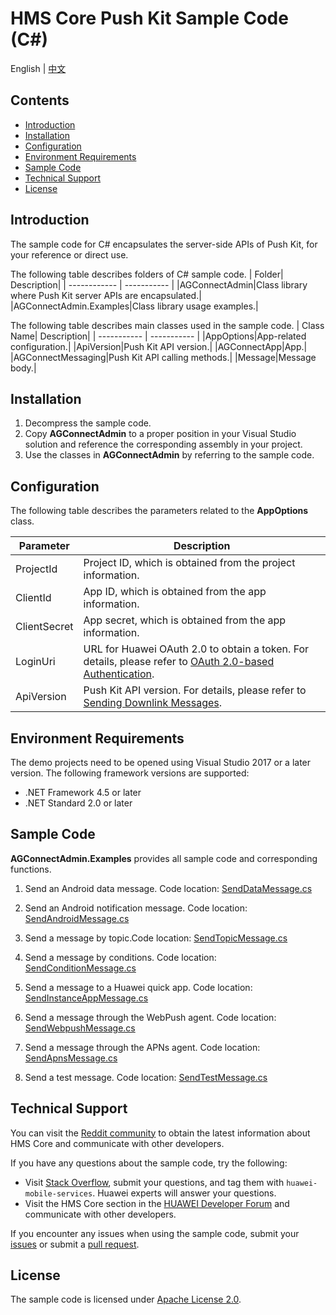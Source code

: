 # HMS Core Push Kit Sample Code (C#)
English | [中文](README_ZH.md)
## Contents
 * [Introduction](#Introduction)
 * [Installation](#Installation)
 * [Configuration](#Configuration)
 * [Environment Requirements](#Environment-Requirements)
 * [Sample Code](#Sample-Code)
 * [Technical Support](#technical-support)
 * [License](#License)

## Introduction

The sample code for C# encapsulates the server-side APIs of Push Kit, for your reference or direct use.

The following table describes folders of C# sample code.
| Folder| Description|
| ------------ | ----------- |
|AGConnectAdmin|Class library where Push Kit server APIs are encapsulated.|
|AGConnectAdmin.Examples|Class library usage examples.|

The following table describes main classes used in the sample code.
| Class Name| Description|
| ----------- | ----------- |
|AppOptions|App-related configuration.|
|ApiVersion|Push Kit API version.|
|AGConnectApp|App.|
|AGConnectMessaging|Push Kit API calling methods.|
|Message|Message body.|

## Installation

1. Decompress the sample code.
2. Copy **AGConnectAdmin** to a proper position in your Visual Studio solution and reference the corresponding assembly in your project.
3. Use the classes in **AGConnectAdmin** by referring to the sample code.

## Configuration

The following table describes the parameters related to the **AppOptions** class.

| Parameter| Description|
| ----------- | ----------- |
|ProjectId|Project ID, which is obtained from the project information.|
|ClientId|App ID, which is obtained from the app information.|
|ClientSecret|App secret, which is obtained from the app information.|
|LoginUri|URL for Huawei OAuth 2.0 to obtain a token. For details, please refer to [OAuth 2.0-based Authentication](https://developer.huawei.com/consumer/en/doc/development/HMSCore-Guides/oauth2-0000001212610981).|
|ApiVersion|Push Kit API version. For details, please refer to [Sending Downlink Messages](https://developer.huawei.com/consumer/en/doc/HMSCore-References/https-send-api-0000001050986197).|

## Environment Requirements

The demo projects need to be opened using Visual Studio 2017 or a later version. The following framework versions are supported:

- .NET Framework 4.5 or later
- .NET Standard 2.0 or later

## Sample Code

**AGConnectAdmin.Examples** provides all sample code and corresponding functions.

1. Send an Android data message. Code location: [SendDataMessage.cs](src/AGConnectAdmin.Examples/Example.SendDataMessage.cs)

2. Send an Android notification message. Code location: [SendAndroidMessage.cs](src/AGConnectAdmin.Examples/Example.SendAndroidMessage.cs)

3. Send a message by topic.Code location: [SendTopicMessage.cs](src/AGConnectAdmin.Examples/Example.SendTopicMessage.cs)

4. Send a message by conditions. Code location: [SendConditionMessage.cs](src/AGConnectAdmin.Examples/Example.SendConditionMessage.cs)

5. Send a message to a Huawei quick app. Code location: [SendInstanceAppMessage.cs](src/AGConnectAdmin.Examples/Example.SendInstanceAppMessage.cs)

6. Send a message through the WebPush agent. Code location: [SendWebpushMessage.cs](src/AGConnectAdmin.Examples/Example.SendWebpushMessage.cs)

7. Send a message through the APNs agent. Code location: [SendApnsMessage.cs](src/AGConnectAdmin.Examples/Example.SendApnsMessage.cs)

8. Send a test message. Code location: [SendTestMessage.cs](src/AGConnectAdmin.Examples/Example.SendTestMessage.cs)


## Technical Support
You can visit the [Reddit community](https://www.reddit.com/r/HuaweiDevelopers/) to obtain the latest information about HMS Core and communicate with other developers.

If you have any questions about the sample code, try the following:
- Visit [Stack Overflow](https://stackoverflow.com/questions/tagged/huawei-mobile-services?tab=Votes), submit your questions, and tag them with `huawei-mobile-services`. Huawei experts will answer your questions.
- Visit the HMS Core section in the [HUAWEI Developer Forum](https://forums.developer.huawei.com/forumPortal/en/home?fid=0101187876626530001?ha_source=hms1) and communicate with other developers.

If you encounter any issues when using the sample code, submit your [issues](https://github.com/HMS-Core/hms-push-serverdemo-csharp/issues) or submit a [pull request](https://github.com/HMS-Core/hms-push-serverdemo-csharp/pulls).

## License
The sample code is licensed under [Apache License 2.0](http://www.apache.org/licenses/LICENSE-2.0).
